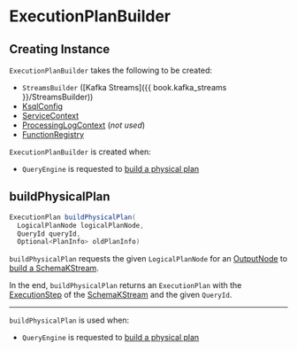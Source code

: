 # ExecutionPlanBuilder

## Creating Instance

`ExecutionPlanBuilder` takes the following to be created:

* <span id="builder"> `StreamsBuilder` ([Kafka Streams]({{ book.kafka_streams }}/StreamsBuilder))
* <span id="ksqlConfig"> [KsqlConfig](KsqlConfig.md)
* <span id="serviceContext"> [ServiceContext](ServiceContext.md)
* <span id="processingLogContext"> [ProcessingLogContext](monitoring/ProcessingLogContext.md) (_not used_)
* <span id="functionRegistry"> [FunctionRegistry](FunctionRegistry.md)

`ExecutionPlanBuilder` is created when:

* `QueryEngine` is requested to [build a physical plan](QueryEngine.md#buildPhysicalPlan)

## <span id="buildPhysicalPlan"> buildPhysicalPlan

```java
ExecutionPlan buildPhysicalPlan(
  LogicalPlanNode logicalPlanNode,
  QueryId queryId,
  Optional<PlanInfo> oldPlanInfo)
```

`buildPhysicalPlan` requests the given `LogicalPlanNode` for an [OutputNode](planner/OutputNode.md) to [build a SchemaKStream](planner/PlanNode.md#buildStream).

In the end, `buildPhysicalPlan` returns an `ExecutionPlan` with the [ExecutionStep](#getSourceStep) of the [SchemaKStream](SchemaKStream.md) and the given `QueryId`.

---

`buildPhysicalPlan` is used when:

* `QueryEngine` is requested to [build a physical plan](QueryEngine.md#buildPhysicalPlan)

